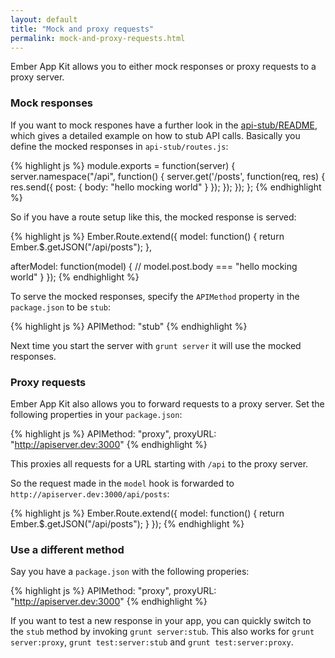 ```yaml
---
layout: default
title: "Mock and proxy requests"
permalink: mock-and-proxy-requests.html
---
```


Ember App Kit allows you to either mock responses or proxy requests to a proxy server.

### Mock responses

If you want to mock respones have a further look in the [api-stub/README](https://github.com/stefanpenner/ember-app-kit/tree/master/api-stub), which gives a detailed example on how to stub API calls. Basically you define the mocked responses in `api-stub/routes.js`:

{% highlight js %}
module.exports = function(server) {
  server.namespace("/api", function() {
    server.get('/posts', function(req, res) {
      res.send({ post: { body: "hello mocking world" } });
    });
  });
};
{% endhighlight %}

So if you have a route setup like this, the mocked response is served:

{% highlight js %}
Ember.Route.extend({
  model: function() {
    return Ember.$.getJSON("/api/posts");
  },

  afterModel: function(model) {
    // model.post.body === "hello mocking world"
  }
});
{% endhighlight %}

To serve the mocked responses, specify the `APIMethod` property in the `package.json` to be `stub`:

{% highlight js %}
  APIMethod: "stub"
{% endhighlight %}

Next time you start the server with `grunt server` it will use the mocked responses.

### Proxy requests

Ember App Kit also allows you to forward requests to a proxy server. Set the following properties in your `package.json`:

{% highlight js %}
  APIMethod: "proxy",
  proxyURL: "http://apiserver.dev:3000"
{% endhighlight %}

This proxies all requests for a URL starting with `/api` to the proxy server.

So the request made in the `model` hook is forwarded to `http://apiserver.dev:3000/api/posts`:

{% highlight js %}
Ember.Route.extend({
  model: function() {
    return Ember.$.getJSON("/api/posts");
  }
});
{% endhighlight %}

### Use a different method

Say you have a `package.json` with the following properies:

{% highlight js %}
  APIMethod: "proxy",
  proxyURL: "http://apiserver.dev:3000"
{% endhighlight %}

If you want to test a new response in your app, you can quickly switch to the `stub` method by invoking `grunt server:stub`. This also works for `grunt server:proxy`, `grunt test:server:stub` and `grunt test:server:proxy`.
